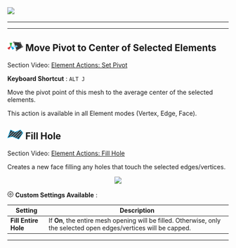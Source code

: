 <div class="site"><a href="https://youtu.be/Ta3HkV_qHTc"><img src="../../images/VidLink_GettingStarted_Slim.png"></a></div>

---

<div class="manual"><hr /></div>

## ![Set Pivot Icon](../images/icons/Pivot_CenterOnElements.png "Set Pivot Icon") Move Pivot to Center of Selected Elements

<div class="video-link">
Section Video: <a href="https://youtu.be/diA5TaIMNws?list=PLrJfHfcFkLM-b6_N-musBp4MFaEnxpF6y">Element Actions: Set Pivot</a>
</div>

**Keyboard Shortcut** : `ALT J`

Move the pivot point of this mesh to the average center of the selected elements.

This action is available in all Element modes (Vertex, Edge, Face).

## ![Fill Hole Icon](../images/icons/Edge_FillHole.png "Fill Hole Icon") Fill Hole

<div class="video-link">
Section Video: <a href="https://youtu.be/t3bo5U-LyjU?list=PLrJfHfcFkLM-b6_N-musBp4MFaEnxpF6y">Element Actions: Fill Hole</a>
</div>

Creates a new face filling any holes that touch the selected edges/vertices.

<div style="text-align:center">
<img src="../../images/FillHole_Example.png">
</div>

![Options Icon](../images/icons/Options.png) **Custom Settings Available** :

Setting | Description
--- | ---
**Fill Entire Hole** | If **On**, the entire mesh opening will be filled. Otherwise, only the selected open edges/vertices will be capped.

---

